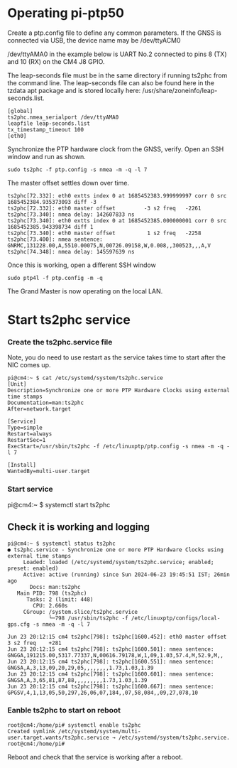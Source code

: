 # Operating pi-ptp50
Create a ptp.config file to define any common parameters. If the GNSS is connected via USB, the device name may be /dev/ttyACM0

/dev/ttyAMA0 in the example below is UART No.2 connected to pins 8 (TX) and 10 (RX) on the CM4 J8 GPIO. 

The leap-seconds file must be in the same directory if running ts2phc from the command line. The leap-seconds file can also be found here in the tzdata apt package and is stored locally here: /usr/share/zoneinfo/leap-seconds.list. 

```
[global]
ts2phc.nmea_serialport /dev/ttyAMA0
leapfile leap-seconds.list
tx_timestamp_timeout 100
[eth0]
```
Synchronize the PTP hardware clock from the GNSS, verify. Open an SSH window and run as shown.
```
sudo ts2phc -f ptp.config -s nmea -m -q -l 7
```
The master offset settles down over time.

```
ts2phc[72.332]: eth0 extts index 0 at 1685452383.999999997 corr 0 src 1685452384.935373093 diff -3
ts2phc[72.332]: eth0 master offset         -3 s2 freq   -2261
ts2phc[73.340]: nmea delay: 142607833 ns
ts2phc[73.340]: eth0 extts index 0 at 1685452385.000000001 corr 0 src 1685452385.943398734 diff 1
ts2phc[73.340]: eth0 master offset          1 s2 freq   -2258
ts2phc[73.400]: nmea sentence: GNRMC,131228.00,A,5510.00075,N,00726.09158,W,0.008,,300523,,,A,V
ts2phc[74.348]: nmea delay: 145597639 ns
```
Once this is working, open a different SSH window 
```
sudo ptp4l -f ptp.config -m -q
```
The Grand Master is now operating on the local LAN.

# Start ts2phc service

### Create the ts2phc.service file
Note, you do need to use restart as the service takes time to start after the NIC comes up. 

```
pi@cm4:~ $ cat /etc/systemd/system/ts2phc.service
[Unit]
Description=Synchronize one or more PTP Hardware Clocks using external time stamps
Documentation=man:ts2phc
After=network.target

[Service]
Type=simple
Restart=always
RestartSec=1
ExecStart=/usr/sbin/ts2phc -f /etc/linuxptp/ptp.config -s nmea -m -q -l 7

[Install]
WantedBy=multi-user.target
```

### Start service
pi@cm4:~ $ systemctl start ts2phc

## Check it is working and logging
```
pi@cm4:~ $ systemctl status ts2phc
● ts2phc.service - Synchronize one or more PTP Hardware Clocks using external time stamps
     Loaded: loaded (/etc/systemd/system/ts2phc.service; enabled; preset: enabled)
     Active: active (running) since Sun 2024-06-23 19:45:51 IST; 26min ago
       Docs: man:ts2phc
   Main PID: 798 (ts2phc)
      Tasks: 2 (limit: 448)
        CPU: 2.660s
     CGroup: /system.slice/ts2phc.service
             └─798 /usr/sbin/ts2phc -f /etc/linuxptp/configs/local-gps.cfg -s nmea -m -q -l 7

Jun 23 20:12:15 cm4 ts2phc[798]: ts2phc[1600.452]: eth0 master offset          3 s2 freq    +281
Jun 23 20:12:15 cm4 ts2phc[798]: ts2phc[1600.501]: nmea sentence: GNGGA,191215.00,5317.77337,N,00616.79178,W,1,09,1.03,57.4,M,52.9,M,,
Jun 23 20:12:15 cm4 ts2phc[798]: ts2phc[1600.551]: nmea sentence: GNGSA,A,3,13,09,20,29,05,,,,,,,,1.73,1.03,1.39
Jun 23 20:12:15 cm4 ts2phc[798]: ts2phc[1600.601]: nmea sentence: GNGSA,A,3,65,81,87,88,,,,,,,,,1.73,1.03,1.39
Jun 23 20:12:15 cm4 ts2phc[798]: ts2phc[1600.667]: nmea sentence: GPGSV,4,1,13,05,50,297,26,06,07,184,,07,58,084,,09,27,078,10
```
### Eanble ts2phc to start on reboot
```
root@cm4:/home/pi# systemctl enable ts2phc
Created symlink /etc/systemd/system/multi-user.target.wants/ts2phc.service → /etc/systemd/system/ts2phc.service.
root@cm4:/home/pi#
```
Reboot and check that the service is working after a reboot. 




